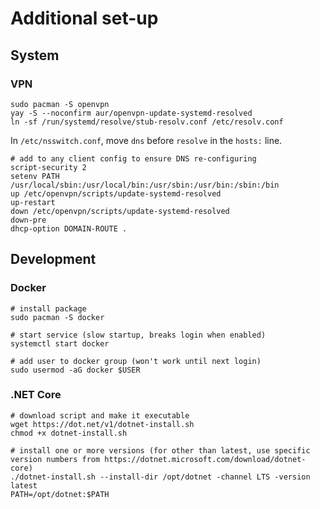 # Additional set-up

## System

### VPN

```
sudo pacman -S openvpn
yay -S --noconfirm aur/openvpn-update-systemd-resolved
ln -sf /run/systemd/resolve/stub-resolv.conf /etc/resolv.conf
```

In `/etc/nsswitch.conf`, move `dns` before `resolve` in the `hosts:` line.

```
# add to any client config to ensure DNS re-configuring
script-security 2
setenv PATH /usr/local/sbin:/usr/local/bin:/usr/sbin:/usr/bin:/sbin:/bin
up /etc/openvpn/scripts/update-systemd-resolved
up-restart
down /etc/openvpn/scripts/update-systemd-resolved
down-pre
dhcp-option DOMAIN-ROUTE .
```

## Development

### Docker

```
# install package
sudo pacman -S docker

# start service (slow startup, breaks login when enabled)
systemctl start docker

# add user to docker group (won't work until next login)
sudo usermod -aG docker $USER
```

### .NET Core

```
# download script and make it executable
wget https://dot.net/v1/dotnet-install.sh
chmod +x dotnet-install.sh

# install one or more versions (for other than latest, use specific version numbers from https://dotnet.microsoft.com/download/dotnet-core)
./dotnet-install.sh --install-dir /opt/dotnet -channel LTS -version latest
PATH=/opt/dotnet:$PATH
```
